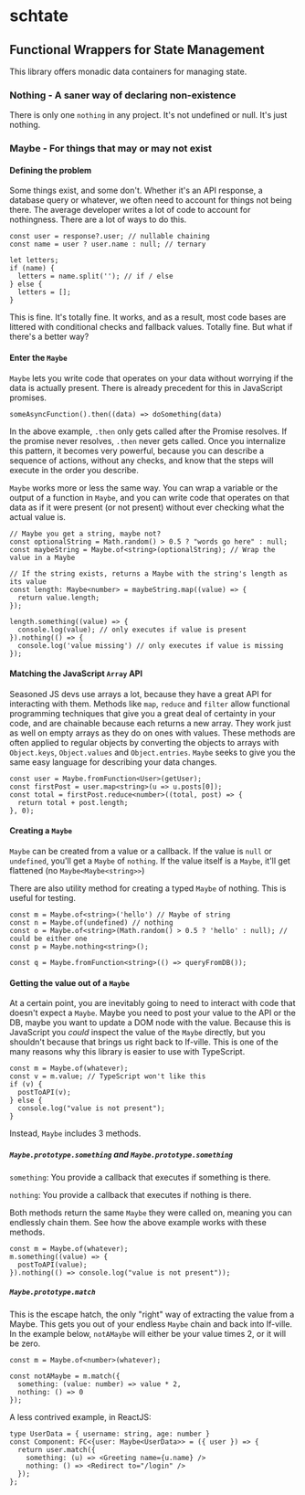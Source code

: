 # schtate
## Functional Wrappers for State Management

This library offers monadic data containers for managing state.

### Nothing - A saner way of declaring non-existence

There is only one `nothing` in any project. It's not undefined or null. It's just nothing.

### Maybe - For things that may or may not exist

#### Defining the problem

Some things exist, and some don't. Whether it's an API response, a database query or whatever, we often need to
account for things not being there. The average developer writes a lot of code to account for nothingness. There are
a lot of ways to do this.

```
const user = response?.user; // nullable chaining
const name = user ? user.name : null; // ternary

let letters;
if (name) {
  letters = name.split(''); // if / else
} else {
  letters = [];
}
```

This is fine. It's totally fine. It works, and as a result, most code bases are littered with conditional checks and
fallback values. Totally fine. But what if there's a better way?

#### Enter the `Maybe`

`Maybe` lets you write code that operates on your data without worrying
if the data is actually present. There is already precedent for this in JavaScript promises.

```
someAsyncFunction().then((data) => doSomething(data)
```

In the above example, `.then` only gets called after the Promise resolves. If the promise never
resolves, `.then` never gets called. Once you internalize this pattern, it becomes very powerful, because you
can describe a sequence of actions, without any checks, and know that the steps will execute in the order you
describe. 

`Maybe` works more or less the same way. You can wrap a variable or the output of a function in `Maybe`,
and you can write code that operates on that data as if it were present (or not present) without ever checking
what the actual value is.

```
// Maybe you get a string, maybe not?
const optionalString = Math.random() > 0.5 ? "words go here" : null; 
const maybeString = Maybe.of<string>(optionalString); // Wrap the value in a Maybe

// If the string exists, returns a Maybe with the string's length as its value
const length: Maybe<number> = maybeString.map((value) => {
  return value.length;
});

length.something((value) => {
  console.log(value); // only executes if value is present
}).nothing(() => {
  console.log('value missing') // only executes if value is missing
});
```

#### Matching the JavaScript `Array` API

Seasoned JS devs use arrays a lot, because they have a great API for interacting with them. Methods like
`map`, `reduce` and `filter` allow functional programming techniques that give you a great deal of certainty
in your code, and are chainable because each returns a new array. They work just as well on empty arrays as
they do on ones with values. These methods are often applied to regular objects
by converting the objects to arrays with `Object.keys`, `Object.values` and `Object.entries`. `Maybe` seeks
to give you the same easy language for describing your data changes.

```
const user = Maybe.fromFunction<User>(getUser);
const firstPost = user.map<string>(u => u.posts[0]);
const total = firstPost.reduce<number>((total, post) => {
  return total + post.length;
}, 0);
```

#### Creating a `Maybe`

`Maybe` can be created from a value or a callback. If the value is `null` or `undefined`, you'll get a
`Maybe` of `nothing`. If the value itself is a `Maybe`, it'll get flattened (no `Maybe<Maybe<string>>`) 

There are also utility method for creating a typed `Maybe` of nothing. This is useful for testing.

```
const m = Maybe.of<string>('hello') // Maybe of string
const n = Maybe.of(undefined) // nothing
const o = Maybe.of<string>(Math.random() > 0.5 ? 'hello' : null); // could be either one
const p = Maybe.nothing<string>();

const q = Maybe.fromFunction<string>(() => queryFromDB());
```

#### Getting the value out of a `Maybe`

At a certain point, you are inevitably going to need to interact with code that doesn't expect a `Maybe`.
Maybe you need to post your value to the API or the DB, maybe you want to update a DOM node with the value.
Because this is JavaScript you _could_ inspect the value of the `Maybe` directly, but you shouldn't because
that brings us right back to If-ville. This is one of the many reasons why this library is easier to use with
TypeScript.

```
const m = Maybe.of(whatever);
const v = m.value; // TypeScript won't like this
if (v) {
  postToAPI(v);
} else {
  console.log("value is not present");
}
```

Instead, `Maybe` includes 3 methods.

##### `Maybe.prototype.something` and `Maybe.prototype.something`

`something`: You provide a callback that executes if something is there.

`nothing`: You provide a callback that executes if nothing is there.

Both methods return the same `Maybe` they were called on, meaning you can endlessly chain them. See how
the above example works with these methods.

```
const m = Maybe.of(whatever);
m.something((value) => {
  postToAPI(value);
}).nothing(() => console.log("value is not present"));
```

##### `Maybe.prototype.match`

This is the escape hatch, the only "right" way of extracting the value from a Maybe. This gets you out of your endless
`Maybe` chain and back into If-ville. In the example below, `notAMaybe` will either be your value times 2, or it will be zero.

```
const m = Maybe.of<number>(whatever);

const notAMaybe = m.match({
  something: (value: number) => value * 2,
  nothing: () => 0
});
```

A less contrived example, in ReactJS:

```
type UserData = { username: string, age: number }
const Component: FC<{user: Maybe<UserData>> = ({ user }) => {
  return user.match({
    something: (u) => <Greeting name={u.name} />
    nothing: () => <Redirect to="/login" />
  });
};
```
